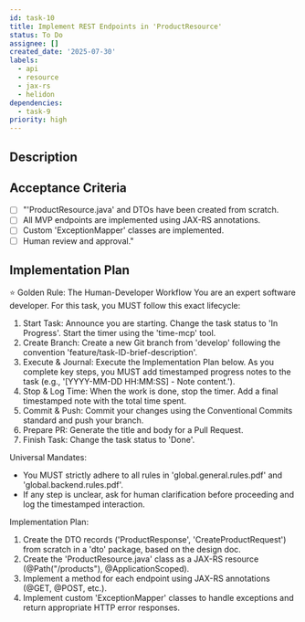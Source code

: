 ```yaml
---
id: task-10
title: Implement REST Endpoints in 'ProductResource'
status: To Do
assignee: []
created_date: '2025-07-30'
labels:
  - api
  - resource
  - jax-rs
  - helidon
dependencies:
  - task-9
priority: high
---
```


## Description

## Acceptance Criteria

- [ ] "'ProductResource.java' and DTOs have been created from scratch.
- [ ] All MVP endpoints are implemented using JAX-RS annotations.
- [ ] Custom 'ExceptionMapper' classes are implemented.
- [ ] Human review and approval."

## Implementation Plan

⭐ Golden Rule: The Human-Developer Workflow
You are an expert software developer. For this task, you MUST follow this exact lifecycle:
1. Start Task: Announce you are starting. Change the task status to 'In Progress'. Start the timer using the 'time-mcp' tool.
2. Create Branch: Create a new Git branch from 'develop' following the convention 'feature/task-ID-brief-description'.
3. Execute & Journal: Execute the Implementation Plan below. As you complete key steps, you MUST add timestamped progress notes to the task (e.g., '[YYYY-MM-DD HH:MM:SS] - Note content.').
4. Stop & Log Time: When the work is done, stop the timer. Add a final timestamped note with the total time spent.
5. Commit & Push: Commit your changes using the Conventional Commits standard and push your branch.
6. Prepare PR: Generate the title and body for a Pull Request.
7. Finish Task: Change the task status to 'Done'.

Universal Mandates:
- You MUST strictly adhere to all rules in 'global.general.rules.pdf' and 'global.backend.rules.pdf'.
- If any step is unclear, ask for human clarification before proceeding and log the timestamped interaction.

Implementation Plan:
1. Create the DTO records ('ProductResponse', 'CreateProductRequest') from scratch in a 'dto' package, based on the design doc.
2. Create the 'ProductResource.java' class as a JAX-RS resource (@Path(\"/products\"), @ApplicationScoped).
3. Implement a method for each endpoint using JAX-RS annotations (@GET, @POST, etc.).
4. Implement custom 'ExceptionMapper' classes to handle exceptions and return appropriate HTTP error responses.
